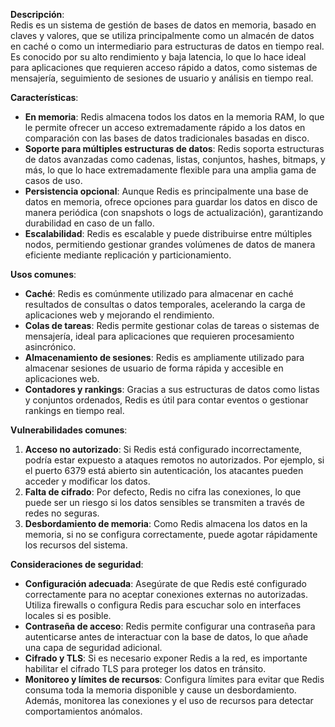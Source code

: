 **Descripción**:  
Redis es un sistema de gestión de bases de datos en memoria, basado en claves y valores, que se utiliza principalmente como un almacén de datos en caché o como un intermediario para estructuras de datos en tiempo real. Es conocido por su alto rendimiento y baja latencia, lo que lo hace ideal para aplicaciones que requieren acceso rápido a datos, como sistemas de mensajería, seguimiento de sesiones de usuario y análisis en tiempo real.

**Características**:
- **En memoria**: Redis almacena todos los datos en la memoria RAM, lo que le permite ofrecer un acceso extremadamente rápido a los datos en comparación con las bases de datos tradicionales basadas en disco.
- **Soporte para múltiples estructuras de datos**: Redis soporta estructuras de datos avanzadas como cadenas, listas, conjuntos, hashes, bitmaps, y más, lo que lo hace extremadamente flexible para una amplia gama de casos de uso.
- **Persistencia opcional**: Aunque Redis es principalmente una base de datos en memoria, ofrece opciones para guardar los datos en disco de manera periódica (con snapshots o logs de actualización), garantizando durabilidad en caso de un fallo.
- **Escalabilidad**: Redis es escalable y puede distribuirse entre múltiples nodos, permitiendo gestionar grandes volúmenes de datos de manera eficiente mediante replicación y particionamiento.

**Usos comunes**:
- **Caché**: Redis es comúnmente utilizado para almacenar en caché resultados de consultas o datos temporales, acelerando la carga de aplicaciones web y mejorando el rendimiento.
- **Colas de tareas**: Redis permite gestionar colas de tareas o sistemas de mensajería, ideal para aplicaciones que requieren procesamiento asincrónico.
- **Almacenamiento de sesiones**: Redis es ampliamente utilizado para almacenar sesiones de usuario de forma rápida y accesible en aplicaciones web.
- **Contadores y rankings**: Gracias a sus estructuras de datos como listas y conjuntos ordenados, Redis es útil para contar eventos o gestionar rankings en tiempo real.

**Vulnerabilidades comunes**:
1. **Acceso no autorizado**: Si Redis está configurado incorrectamente, podría estar expuesto a ataques remotos no autorizados. Por ejemplo, si el puerto 6379 está abierto sin autenticación, los atacantes pueden acceder y modificar los datos.
2. **Falta de cifrado**: Por defecto, Redis no cifra las conexiones, lo que puede ser un riesgo si los datos sensibles se transmiten a través de redes no seguras.
3. **Desbordamiento de memoria**: Como Redis almacena los datos en la memoria, si no se configura correctamente, puede agotar rápidamente los recursos del sistema.

**Consideraciones de seguridad**:
- **Configuración adecuada**: Asegúrate de que Redis esté configurado correctamente para no aceptar conexiones externas no autorizadas. Utiliza firewalls o configura Redis para escuchar solo en interfaces locales si es posible.
- **Contraseña de acceso**: Redis permite configurar una contraseña para autenticarse antes de interactuar con la base de datos, lo que añade una capa de seguridad adicional.
- **Cifrado y TLS**: Si es necesario exponer Redis a la red, es importante habilitar el cifrado TLS para proteger los datos en tránsito.
- **Monitoreo y límites de recursos**: Configura límites para evitar que Redis consuma toda la memoria disponible y cause un desbordamiento. Además, monitorea las conexiones y el uso de recursos para detectar comportamientos anómalos.
